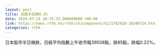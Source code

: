 ```yaml
---
layout: post
title: 日股半日跌0.2%
date: 2024-07-24 10:35:53.000000000 +08:00
link: https://news.rthk.hk/rthk/ch/component/k2/1762918-20240724.htm
categories: rthk
---
```


日本股市半日微跌，日經平均指數上午收市報39508點，跌85點，跌幅0.22%。
